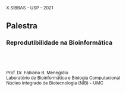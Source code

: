 <small>X SIBBAS - USP - 2021</small>

## Palestra
### Reprodutibilidade na Bioinformática
<br><br>

<small>Prof. Dr. Fabiano B. Menegidio</small> <br>
<small>Laboratório de Bioinformática e Biologia Computacional</small> <br>
<small>Núcleo Integrado de Biotecnologia (NIB) - UMC</small> <br>

